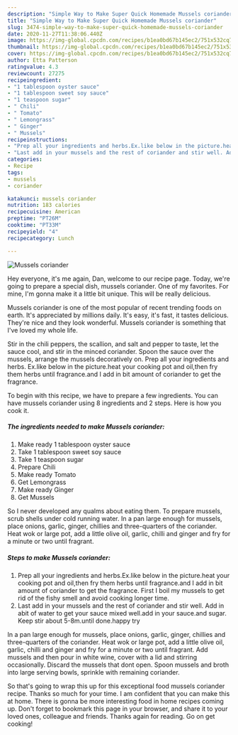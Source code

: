 ```yaml
---
description: "Simple Way to Make Super Quick Homemade Mussels coriander"
title: "Simple Way to Make Super Quick Homemade Mussels coriander"
slug: 3474-simple-way-to-make-super-quick-homemade-mussels-coriander
date: 2020-11-27T11:38:06.440Z
image: https://img-global.cpcdn.com/recipes/b1ea0bd67b145ec2/751x532cq70/mussels-coriander-recipe-main-photo.jpg
thumbnail: https://img-global.cpcdn.com/recipes/b1ea0bd67b145ec2/751x532cq70/mussels-coriander-recipe-main-photo.jpg
cover: https://img-global.cpcdn.com/recipes/b1ea0bd67b145ec2/751x532cq70/mussels-coriander-recipe-main-photo.jpg
author: Etta Patterson
ratingvalue: 4.3
reviewcount: 27275
recipeingredient:
- "1 tablespoon oyster sauce"
- "1 tablespoon sweet soy sauce"
- "1 teaspoon sugar"
- " Chili"
- " Tomato"
- " Lemongrass"
- " Ginger"
- " Mussels"
recipeinstructions:
- "Prep all your ingredients and herbs.Ex.like below in the picture.heat your cooking pot and oil,then fry them herbs until fragrance.and I add in bit amount of coriander to get the fragrance. First I boil my mussels to get rid of the fishy smell and avoid cooking longer time."
- "Last add in your mussels and the rest of coriander and stir well. Add in abit of water to get your sauce mixed well.add in your sauce.and sugar. Keep stir about 5-8m.until done.happy try"
categories:
- Recipe
tags:
- mussels
- coriander

katakunci: mussels coriander 
nutrition: 183 calories
recipecuisine: American
preptime: "PT26M"
cooktime: "PT33M"
recipeyield: "4"
recipecategory: Lunch

---
```



![Mussels coriander](https://img-global.cpcdn.com/recipes/b1ea0bd67b145ec2/751x532cq70/mussels-coriander-recipe-main-photo.jpg)

Hey everyone, it's me again, Dan, welcome to our recipe page. Today, we're going to prepare a special dish, mussels coriander. One of my favorites. For mine, I'm gonna make it a little bit unique. This will be really delicious.

Mussels coriander is one of the most popular of recent trending foods on earth. It's appreciated by millions daily. It's easy, it's fast, it tastes delicious. They're nice and they look wonderful. Mussels coriander is something that I've loved my whole life.

Stir in the chili peppers, the scallion, and salt and pepper to taste, let the sauce cool, and stir in the minced coriander. Spoon the sauce over the mussels, arrange the mussels decoratively on. Prep all your ingredients and herbs. Ex.like below in the picture.heat your cooking pot and oil,then fry them herbs until fragrance.and I add in bit amount of coriander to get the fragrance.


To begin with this recipe, we have to prepare a few ingredients. You can have mussels coriander using 8 ingredients and 2 steps. Here is how you cook it.

<!--inarticleads1-->

##### The ingredients needed to make Mussels coriander:

1. Make ready 1 tablespoon oyster sauce
1. Take 1 tablespoon sweet soy sauce
1. Take 1 teaspoon sugar
1. Prepare  Chili
1. Make ready  Tomato
1. Get  Lemongrass
1. Make ready  Ginger
1. Get  Mussels


So I never developed any qualms about eating them. To prepare mussels, scrub shells under cold running water. In a pan large enough for mussels, place onions, garlic, ginger, chillies and three-quarters of the coriander. Heat wok or large pot, add a little olive oil, garlic, chilli and ginger and fry for a minute or two until fragrant. 

<!--inarticleads2-->

##### Steps to make Mussels coriander:

1. Prep all your ingredients and herbs.Ex.like below in the picture.heat your cooking pot and oil,then fry them herbs until fragrance.and I add in bit amount of coriander to get the fragrance. First I boil my mussels to get rid of the fishy smell and avoid cooking longer time.
1. Last add in your mussels and the rest of coriander and stir well. Add in abit of water to get your sauce mixed well.add in your sauce.and sugar. Keep stir about 5-8m.until done.happy try


In a pan large enough for mussels, place onions, garlic, ginger, chillies and three-quarters of the coriander. Heat wok or large pot, add a little olive oil, garlic, chilli and ginger and fry for a minute or two until fragrant. Add mussels and then pour in white wine, cover with a lid and stirring occasionally. Discard the mussels that dont open. Spoon mussels and broth into large serving bowls, sprinkle with remaining coriander. 

So that's going to wrap this up for this exceptional food mussels coriander recipe. Thanks so much for your time. I am confident that you can make this at home. There is gonna be more interesting food in home recipes coming up. Don't forget to bookmark this page in your browser, and share it to your loved ones, colleague and friends. Thanks again for reading. Go on get cooking!
